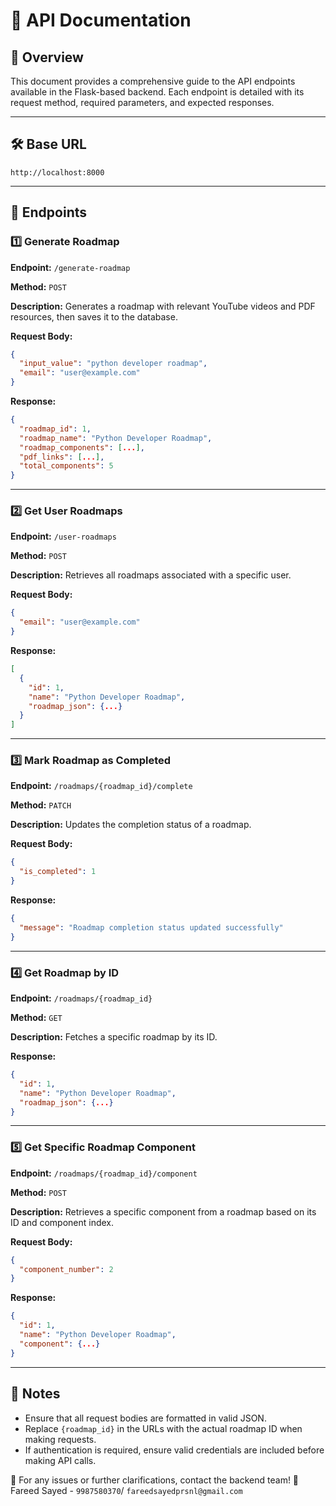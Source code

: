 # 📌 API Documentation

## 🚀 Overview

This document provides a comprehensive guide to the API endpoints available in the Flask-based backend. Each endpoint is detailed with its request method, required parameters, and expected responses.

---

## 🛠 Base URL

`http://localhost:8000`

---

## 📍 Endpoints

### 1️⃣ **Generate Roadmap**

**Endpoint:** `/generate-roadmap`

**Method:** `POST`

**Description:** Generates a roadmap with relevant YouTube videos and PDF resources, then saves it to the database.

**Request Body:**

```json
{
  "input_value": "python developer roadmap",
  "email": "user@example.com"
}
```

**Response:**

```json
{
  "roadmap_id": 1,
  "roadmap_name": "Python Developer Roadmap",
  "roadmap_components": [...],
  "pdf_links": [...],
  "total_components": 5
}
```

---

### 2️⃣ **Get User Roadmaps**

**Endpoint:** `/user-roadmaps`

**Method:** `POST`

**Description:** Retrieves all roadmaps associated with a specific user.

**Request Body:**

```json
{
  "email": "user@example.com"
}
```

**Response:**

```json
[
  {
    "id": 1,
    "name": "Python Developer Roadmap",
    "roadmap_json": {...}
  }
]
```

---

### 3️⃣ **Mark Roadmap as Completed**

**Endpoint:** `/roadmaps/{roadmap_id}/complete`

**Method:** `PATCH`

**Description:** Updates the completion status of a roadmap.

**Request Body:**

```json
{
  "is_completed": 1
}
```

**Response:**

```json
{
  "message": "Roadmap completion status updated successfully"
}
```

---

### 4️⃣ **Get Roadmap by ID**

**Endpoint:** `/roadmaps/{roadmap_id}`

**Method:** `GET`

**Description:** Fetches a specific roadmap by its ID.

**Response:**

```json
{
  "id": 1,
  "name": "Python Developer Roadmap",
  "roadmap_json": {...}
}
```

---

### 5️⃣ **Get Specific Roadmap Component**

**Endpoint:** `/roadmaps/{roadmap_id}/component`

**Method:** `POST`

**Description:** Retrieves a specific component from a roadmap based on its ID and component index.

**Request Body:**

```json
{
  "component_number": 2
}
```

**Response:**

```json
{
  "id": 1,
  "name": "Python Developer Roadmap",
  "component": {...}
}
```

---

## 📝 Notes

- Ensure that all request bodies are formatted in valid JSON.
- Replace `{roadmap_id}` in the URLs with the actual roadmap ID when making requests.
- If authentication is required, ensure valid credentials are included before making API calls.

📩 For any issues or further clarifications, contact the backend team! 🚀
Fareed Sayed - `9987580370`/ `fareedsayedprsnl@gmail.com`

